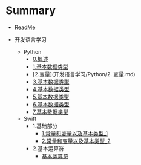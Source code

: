 # Summary

* [ReadMe](README.md)

* 开发语言学习
    * Python
        * [0.概述](开发语言学习/Python/0.概述.md)
        * [1.基本数据类型](开发语言学习/Python/1.基本数据类型.md)
        * [2.变量](开发语言学习/Python/2. 变量.md)
        * [3.基本数据类型](开发语言学习/Python/1.基本数据类型.md)
        * [4.基本数据类型](开发语言学习/Python/1.基本数据类型.md)
        * [5.基本数据类型](开发语言学习/Python/1.基本数据类型.md)
        * [6.基本数据类型](开发语言学习/Python/1.基本数据类型.md)
        * [7.基本数据类型](开发语言学习/Python/1.基本数据类型.md)
    * Swift
        * 1.基础部分
            * [1.常量和变量以及基本类型_1](开发语言学习/Swift/1.基础部分/1.常量和变量以及基本类型_1.md)
            * [2.常量和变量以及基本类型_2](开发语言学习/Swift/1.基础部分/1.常量和变量以及基本类型_2.md)
        * 2.基本运算符
            * [基本运算符](开发语言学习/Swift/2.基本运算符/1.基本运算符.md)
